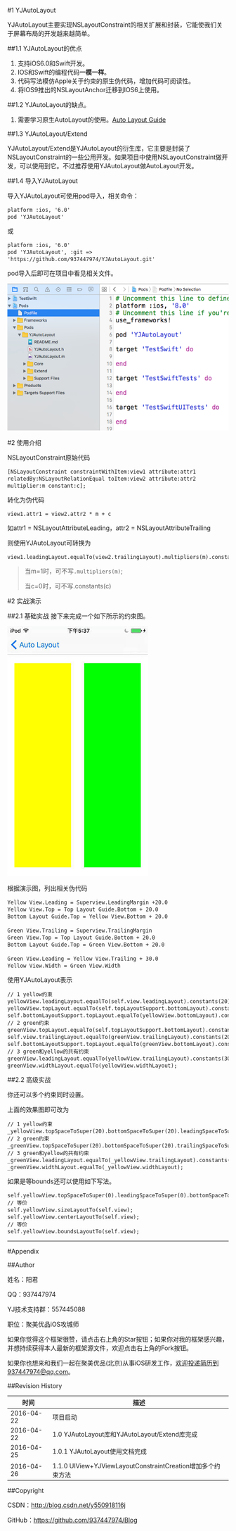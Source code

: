 #1 YJAutoLayout

YJAutoLayout主要实现NSLayoutConstraint的相关扩展和封装，它能使我们关于屏幕布局的开发越来越简单。

##1.1 YJAutoLayout的优点

1. 支持iOS6.0和Swift开发。 
2. IOS和Swift的编程代码**一模一样**。
3. 代码写法模仿Apple关于约束的原生伪代码，增加代码可阅读性。
4. 将IOS9推出的NSLayoutAnchor迁移到IOS6上使用。

##1.2 YJAutoLayout的缺点。

1. 需要学习原生AutoLayout的使用。[Auto Layout Guide](https://developer.apple.com/library/ios/documentation/UserExperience/Conceptual/AutolayoutPG/index.html)

##1.3 YJAutoLayout/Extend

YJAutoLayout/Extend是YJAutoLayout的衍生库，它主要是封装了NSLayoutConstraint的一些公用开发。如果项目中使用NSLayoutConstraint做开发，可以使用到它。不过推荐使用YJAutoLayout做AutoLayout开发。


##1.4 导入YJAutoLayout

导入YJAutoLayout可使用pod导入，相关命令：

```pod
platform :ios, '6.0'
pod 'YJAutoLayout'
```

或

```pod
platform :ios, '6.0'
pod 'YJAutoLayout', :git => 'https://github.com/937447974/YJAutoLayout.git'
```

pod导入后即可在项目中看见相关文件。

![](https://raw.githubusercontent.com/937447974/Blog/master/Resources/2016042501.png)

#2 使用介绍

NSLayoutConstraint原始代码

```objc
[NSLayoutConstraint constraintWithItem:view1 attribute:attr1 relatedBy:NSLayoutRelationEqual toItem:view2 attribute:attr2 multiplier:m constant:c];
```

转化为伪代码

```
view1.attr1 = view2.attr2 * m + c
```

如attr1 = NSLayoutAttributeLeading，attr2 = NSLayoutAttributeTrailing

则使用YJAutoLayout可转换为

```objc
view1.leadingLayout.equalTo(view2.trailingLayout).multipliers(m).constants(c)
```

> 当m=1时，可不写`.multipliers(m)`;
> 
> 当c=0时，可不写.constants(c)

#2 实战演示 

##2.1 基础实战
接下来完成一个如下所示的约束图。

![](https://raw.githubusercontent.com/937447974/Blog/master/Resources/2015121806.jpg)

根据演示图，列出相关伪代码

```
Yellow View.Leading = Superview.LeadingMargin +20.0
Yellow View.Top = Top Layout Guide.Bottom + 20.0
Bottom Layout Guide.Top = Yellow View.Bottom + 20.0
 
Green View.Trailing = Superview.TrailingMargin
Green View.Top = Top Layout Guide.Bottom + 20.0
Bottom Layout Guide.Top = Green View.Bottom + 20.0
 
Green View.Leading = Yellow View.Trailing + 30.0
Yellow View.Width = Green View.Width
```

使用YJAutoLayout表示

```objc
// 1 yellow约束
yellowView.leadingLayout.equalTo(self.view.leadingLayout).constants(20);
yellowView.topLayout.equalTo(self.topLayoutSupport.bottomLayout).constants(20);
self.bottomLayoutSupport.topLayout.equalTo(yellowView.bottomLayout).constants(20);
// 2 green约束
greenView.topLayout.equalTo(self.topLayoutSupport.bottomLayout).constants(20);
self.view.trailingLayout.equalTo(greenView.trailingLayout).constants(20);
self.bottomLayoutSupport.topLayout.equalTo(greenView.bottomLayout).constants(20);
// 3 green和yellow的共有约束
greenView.leadingLayout.equalTo(yellowView.trailingLayout).constants(30);
greenView.widthLayout.equalTo(yellowView.widthLayout);
```

##2.2 高级实战

你还可以多个约束同时设置。

上面的效果图即可改为

```objc
// 1 yellow约束
_yellowView.topSpaceToSuper(20).bottomSpaceToSuper(20).leadingSpaceToSuper(20);
// 2 green约束
_greenView.topSpaceToSuper(20).bottomSpaceToSuper(20).trailingSpaceToSuper(20);
// 3 green和yellow的共有约束
_greenView.leadingLayout.equalTo(_yellowView.trailingLayout).constants(30);
_greenView.widthLayout.equalTo(_yellowView.widthLayout);
```

如果是等bounds还可以使用如下写法。

```objc
self.yellowView.topSpaceToSuper(0).leadingSpaceToSuper(0).bottomSpaceToSuper(0).trailingSpaceToSuper(0);
// 等价
self.yellowView.sizeLayoutTo(self.view);
self.yellowView.centerLayoutTo(self.view);
// 等价
self.yellowView.boundsLayoutTo(self.view);  
```

----------

#<a id="Appendix">Appendix

##Author

姓名：阳君

QQ：937447974

YJ技术支持群：557445088

职位：聚美优品iOS攻城师

如果你觉得这个框架很赞，请点击右上角的Star按钮；如果你对我的框架感兴趣，并想持续获得本人最新的框架源文件，欢迎点击右上角的Fork按钮。

如果你也想来和我们一起在聚美优品(北京)从事iOS研发工作，欢迎投递简历到937447974@qq.com。

##Revision History

| 时间 | 描述 |
| ---- | ---- |
| 2016-04-22 | 项目启动 |
| 2016-04-22 | 1.0 YJAutoLayout库和YJAutoLayout/Extend库完成 |
| 2016-04-25 | 1.0.1 YJAutoLayout使用文档完成 |
| 2016-04-26 | 1.1.0 UIView+YJViewLayoutConstraintCreation增加多个约束方法 |

##Copyright

CSDN：http://blog.csdn.net/y550918116j

GitHub：https://github.com/937447974/Blog